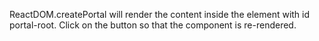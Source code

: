 ReactDOM.createPortal will render the content inside the element with id portal-root. Click on the button so that the component is re-rendered.